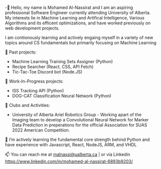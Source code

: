 -👋 Hello, my name is Mohamed Al-Nassirat and I am an aspiring professional Software Engineer currently attending University of Alberta. My interests lie in Machine Learning and Artifical Intelligence, Various Algorithms and its efficent optimizations, and have worked previously on web development projects. 

I am contionously learning and actively engaing myself in a variety of new topics around CS fundamentals but primarily focusing on Machine Learning

   
🔭 Past projects: 
   - Machine Learning Training Sets Assigner (Python)
   - Recipe Searcher (React, CSS, API Fetch) 
   - Tic-Tac-Toe Discord bot (Node.JS)

🔭 Work-In-Progress projects: 
   - ISS Tracking API (Python)
   - DOG-CAT Classification Neural Network (Python)

🔭 Clubs and Activities:
   - University of Alberta Ariel Robotics Group - Working apart of the Imaging team to develop a Convolutional Neural Network for Marker Data Prediction in preperations for the official Association for SUAS 2022 American Competition. 
 
🌱 I’m actively learning the fundamental core strength behind Python and have experience with Javascript, React, NodeJS, ARM, and VHDL


📫 You can reach me at malnassi@ualberta.ca | or via Linkedin https://www.linkedin.com/in/mohamed-al-nassirat-6893b9203/

<!---
MohamedAl-Nassirat/MohamedAl-Nassirat is a ✨ special ✨ repository because its `README.md` (this file) appears on your GitHub profile.
You can click the Preview link to take a look at your changes.
--->
